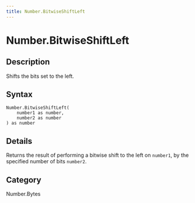 ```yaml
---
title: Number.BitwiseShiftLeft
---
```


# Number.BitwiseShiftLeft


## Description

Shifts the bits set to the left.


## Syntax

```powerquery
Number.BitwiseShiftLeft(
    number1 as number,
    number2 as number
) as number
```


## Details

Returns the result of performing a bitwise shift to the left on <code>number1</code>, by the specified number of bits <code>number2</code>.



## Category
Number.Bytes
